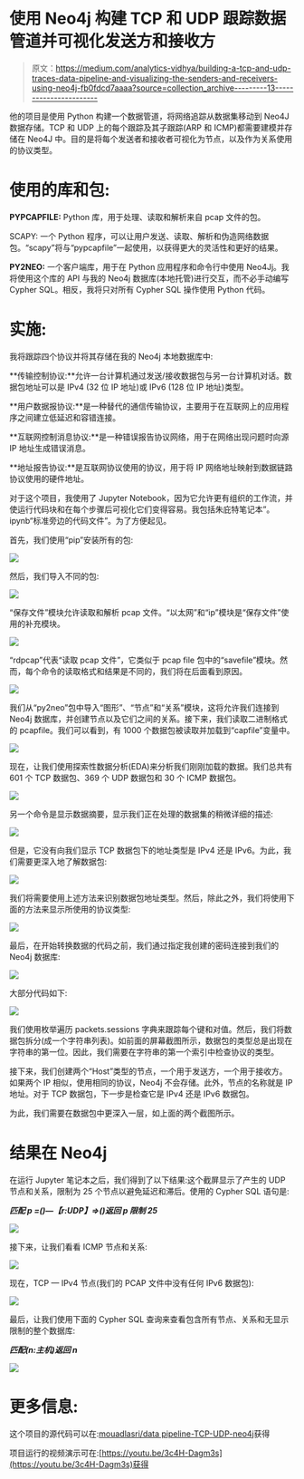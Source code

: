# 使用 Neo4j 构建 TCP 和 UDP 跟踪数据管道并可视化发送方和接收方

> 原文：<https://medium.com/analytics-vidhya/building-a-tcp-and-udp-traces-data-pipeline-and-visualizing-the-senders-and-receivers-using-neo4j-fb0fdcd7aaaa?source=collection_archive---------13----------------------->

他的项目是使用 Python 构建一个数据管道，将网络追踪从数据集移动到 Neo4J 数据存储。TCP 和 UDP 上的每个跟踪及其子跟踪(ARP 和 ICMP)都需要建模并存储在 Neo4J 中。目的是将每个发送者和接收者可视化为节点，以及作为关系使用的协议类型。

# **使用的库和包:**

**PYPCAPFILE:** Python 库，用于处理、读取和解析来自 pcap 文件的包。

SCAPY: 一个 Python 程序，可以让用户发送、读取、解析和伪造网络数据包。“scapy”将与“pypcapfile”一起使用，以获得更大的灵活性和更好的结果。

**PY2NEO:** 一个客户端库，用于在 Python 应用程序和命令行中使用 Neo4Jj。我将使用这个库的 API 与我的 Neo4j 数据库(本地托管)进行交互，而不必手动编写 Cypher SQL。相反，我将只对所有 Cypher SQL 操作使用 Python 代码。

# 实施:

我将跟踪四个协议并将其存储在我的 Neo4j 本地数据库中:

**传输控制协议:**允许一台计算机通过发送/接收数据包与另一台计算机对话。数据包地址可以是 IPv4 (32 位 IP 地址)或 IPv6 (128 位 IP 地址)类型。

**用户数据报协议:**是一种替代的通信传输协议，主要用于在互联网上的应用程序之间建立低延迟和容错连接。

**互联网控制消息协议:**是一种错误报告协议网络，用于在网络出现问题时向源 IP 地址生成错误消息。

**地址报告协议:**是互联网协议使用的协议，用于将 IP 网络地址映射到数据链路协议使用的硬件地址。

对于这个项目，我使用了 Jupyter Notebook，因为它允许更有组织的工作流，并使运行代码块和在每个步骤后可视化它们变得容易。我包括朱庇特笔记本”。ipynb“标准旁边的代码文件”。为了方便起见。

首先，我们使用“pip”安装所有的包:

![](img/a6049074ab208209f8d38537df84a70d.png)

然后，我们导入不同的包:

![](img/8073faddd2bf9fb571cd3e059f3fdb26.png)

“保存文件”模块允许读取和解析 pcap 文件。“以太网”和“ip”模块是“保存文件”使用的补充模块。

![](img/c5329d2bcefccd463320d68f0bbafe93.png)

“rdpcap”代表“读取 pcap 文件”，它类似于 pcap file 包中的“savefile”模块。然而，每个命令的读取格式和结果是不同的，我们将在后面看到原因。

![](img/eeda4533aab6889a4231fcf881fd9d82.png)

我们从“py2neo”包中导入“图形”、“节点”和“关系”模块，这将允许我们连接到 Neo4j 数据库，并创建节点以及它们之间的关系。接下来，我们读取二进制格式的 pcapfile。我们可以看到，有 1000 个数据包被读取并加载到“capfile”变量中。

![](img/be2dd691e00cfda499770d2a901c1859.png)

现在，让我们使用探索性数据分析(EDA)来分析我们刚刚加载的数据。我们总共有 601 个 TCP 数据包、369 个 UDP 数据包和 30 个 ICMP 数据包。

![](img/5ce8a0d91ed16b83f0b71aac1abc7757.png)

另一个命令是显示数据摘要，显示我们正在处理的数据集的稍微详细的描述:

![](img/71beff9777ef95a84554b485aeebf634.png)

但是，它没有向我们显示 TCP 数据包下的地址类型是 IPv4 还是 IPv6。为此，我们需要更深入地了解数据包:

![](img/0c26a612527d0649b6aedd5fa41c22c8.png)

我们将需要使用上述方法来识别数据包地址类型。然后，除此之外，我们将使用下面的方法来显示所使用的协议类型:

![](img/f530ed98cd0cc01c23c5cc0ce94e0858.png)

最后，在开始转换数据的代码之前，我们通过指定我创建的密码连接到我们的 Neo4j 数据库:

![](img/02eed4c66a8bd7ea1a6f554108fb77be.png)

大部分代码如下:

![](img/7c34d8e3a0400c33fa0d1a0865a04598.png)

我们使用枚举遍历 packets.sessions 字典来跟踪每个键和对值。然后，我们将数据包拆分(成一个字符串列表)。如前面的屏幕截图所示，数据包的类型总是出现在字符串的第一位。因此，我们需要在字符串的第一个索引中检查协议的类型。

接下来，我们创建两个“Host”类型的节点，一个用于发送方，一个用于接收方。如果两个 IP 相似，使用相同的协议，Neo4j 不会存储。此外，节点的名称就是 IP 地址。对于 TCP 数据包，下一步是检查它是 IPv4 还是 IPv6 数据包。

为此，我们需要在数据包中更深入一层，如上面的两个截图所示。

# **结果在 Neo4j**

在运行 Jupyter 笔记本之后，我们得到了以下结果:这个截屏显示了产生的 UDP 节点和关系，限制为 25 个节点以避免延迟和滞后。使用的 Cypher SQL 语句是:

***匹配 p =()—【r:UDP】=>()返回 p 限制 25***

![](img/8b278c0853eb6e1ac4a94b4c739a3e74.png)

接下来，让我们看看 ICMP 节点和关系:

![](img/d19a671b1c0473d451e7fea26e252bcf.png)

现在，TCP — IPv4 节点(我们的 PCAP 文件中没有任何 IPv6 数据包):

![](img/de1fc0817764f32a72ed931bab622b84.png)

最后，让我们使用下面的 Cypher SQL 查询来查看包含所有节点、关系和无显示限制的整个数据库:

***匹配(n:主机)返回 n***

![](img/dbf1c6ec83dd2e362c8fe06afe48fcbb.png)

# **更多信息:**

这个项目的源代码可以在:[mouadlasri/data pipeline-TCP-UDP-neo4j](https://github.com/mouadlasri/datapipeline-TCP-UDP-neo4j)获得

项目运行的视频演示可在:[https://youtu.be/3c4H-Dagm3s](https://youtu.be/3c4H-Dagm3s)获得